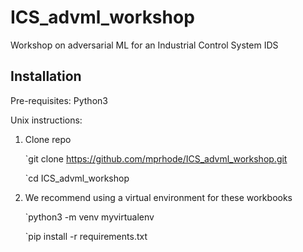 # ICS_advml_workshop
Workshop on adversarial ML for an Industrial Control System IDS

## Installation
Pre-requisites:
Python3 

Unix instructions:

1. Clone repo

    `git clone https://github.com/mprhode/ICS_advml_workshop.git
    
    `cd ICS_advml_workshop

2. We recommend using a virtual environment for these workbooks

   `python3 -m venv myvirtualenv
   
   `pip install -r requirements.txt
